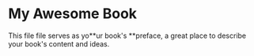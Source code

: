 # My Awesome Book

This file file serves as yo**ur book's **preface, a great place to describe your book's content and ideas.

